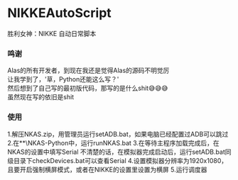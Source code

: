 # NIKKEAutoScript
胜利女神：NIKKE 自动日常脚本

### 鸣谢
Alas的所有开发者，到现在我还是觉得Alas的源码不明觉厉  
让我学到了，'草，Python还能这么写？'  
然后想到了自己写的最初版代码，那写的是什么shit😅😅😅  
虽然现在写的依旧是shit  

### 使用
1.解压NKAS.zip，用管理员运行setADB.bat，如果电脑已经配置过ADB可以跳过
2.在**\NKAS-Python中，运行runNKAS.bat
3.在等待主程序加载完成后，在NKAS的设置中填写Serial
不清楚的话，在模拟器完成启动后，运行setADB.bat同级目录下checkDevices.bat可以查看Serial
4.设置模拟器分辨率为1920x1080，且要开启强制横屏模式，或者在NIKKE的设置里设置为横屏
5.运行调度器
